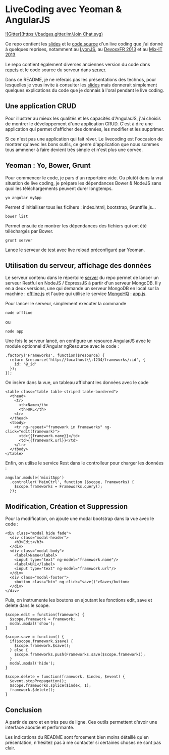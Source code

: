 # LiveCoding avec Yeoman & AngularJS
[![Gitter](https://badges.gitter.im/Join Chat.svg)](https://gitter.im/Swiip/yeoman-angular?utm_source=badge&utm_medium=badge&utm_campaign=pr-badge&utm_content=badge)

Ce repo contient les [slides](tree/master/slides) et le [code source](tree/master/client) d'un live coding que j'ai donné à quelques reprises, notamment au [LyonJS](http://lyonjs.org), au [DevoxxFR 2013](http://www.devoxx.com/pages/viewpage.action?pageId=6817513) et au [Mix-IT 2013](http://www.mix-it.fr/session/149/live-coding-avec-yeoman-angularjs).

Le repo contient également diverses anciennes version du code dans [repets](tree/master/repets) et le code source du serveur dans [server](tree/master/server).

Dans ce README, je ne referais pas les présentations des technos, pour lesquelles je vous invite à consulter les [slides](http://swiip.github.com/yeoman-angular/slides) mais donnerait simplement quelques explications du code que je donnais à l'oral pendant le live coding.

## Une application CRUD

Pour illustrer au mieux les qualités et les capacités d'AngularJS, j'ai choisis de montrer le développement d'une application CRUD. C'est à dire une application qui permet d'afficher des données, les modifier et les supprimer.

Si ce n'est pas une application qui fait rêver. Le livecoding est l'occasion de montrer qu'avec les bons outils, ce genre d'application que nous sommes tous ammener à faire devient très simple et n'est plus une corvée.

## Yeoman : Yo, Bower, Grunt

Pour commencer le code, je pars d'un répertoire vide. Ou plutôt dans la vrai situation de live coding, je prépare les dépendances Bower & NodeJS sans quoi les téléchargements peuvent durer longtemps.

    yo angular myApp

Permet d'initiailiser tous les ficihers : index.html, bootstrap, Gruntfile.js...

    bower list

Permet ensuite de montrer les dépendances des fichiers qui ont été téléchargés par Bower.

    grunt server

Lance le serveur de test avec live reload préconfiguré par Yeoman.

## Utilisation du serveur, affichage des données

Le serveur contenu dans le répertoire [server](tree/master/server) du repo permet de lancer un serveur Restful en NodeJS / ExpressJS à partir d'un serveur MongoDB. Il y en a deux versions, une qui demande un serveur MongoDB en local sur la machine : [offline.js](tree/master/offline.js) et l'autre qui utilise le service [MongoHQ](http://mongohq.com) : [app.js](tree/master/app.js).

Pour lancer le serveur, simplement executer la commande

    node offline

ou

    node app

Une fois le serveur lancé, on configure un resource AngularJS avec le module optionnel d'Angular ngResource avec le code :

    .factory('Frameworks', function($resource) {
      return $resource('http://localhost\\:1234/frameworks/:id', {
        id: '@_id'
      });
    });

On insère dans la vue, un tableau affichant les données avec le code

    <table class="table table-striped table-bordered">
      <thead>
        <tr>
          <th>Name</th>
          <th>URL</th>
        <tr>
      </thead>
      <tbody>
        <tr ng-repeat="framework in frameworks" ng-click="edit(framework)">
          <td>{{framework.name}}</td>
          <td>{{framework.url}}</td>
        </tr>
      </tbody>
    </table>

Enfin, on utilise le service Rest dans le controlleur pour charger les données :

    angular.module('mixitApp')
      .controller('MainCtrl', function ($scope, Frameworks) {
        $scope.frameworks = Frameworks.query();
      });

## Modification, Création et Suppression

Pour la modification, on ajoute une modal bootstrap dans la vue avec le code :

    <div class="modal hide fade">
      <div class="modal-header">
        <h3>Edit</h3>
      </div>
      <div class="modal-body">
        <label>Name</label>
        <input type="text" ng-model="framework.name"/>
        <label>URL</label>
        <input type="text" ng-model="framework.url"/>
      </div>
      <div class="modal-footer">
        <button class="btn" ng-click="save()">Save</button>
      </div>
    </div>

Puis, on instrumente les boutons en ajoutant les fonctions edit, save et delete dans le scope.

    $scope.edit = function(framework) {
      $scope.framework = framework;
      modal.modal('show');
    }

    $scope.save = function() {
      if($scope.framework.$save) {
        $scope.framework.$save();
      } else {
        $scope.frameworks.push(Frameworks.save($scope.framework));
      }
      modal.modal('hide');
    }

    $scope.delete = function(framework, $index, $event) {
      $event.stopPropagation();
      $scope.frameworks.splice($index, 1);
      framework.$delete();
    }

## Conclusion

A partir de zero et en très peu de ligne. Ces outils permettent d'avoir une interface aboutie et performante.

Les indications du README sont forcement bien moins détaillé qu'en présentation, n'hésitez pas à me contacter si certaines choses ne sont pas clair.
